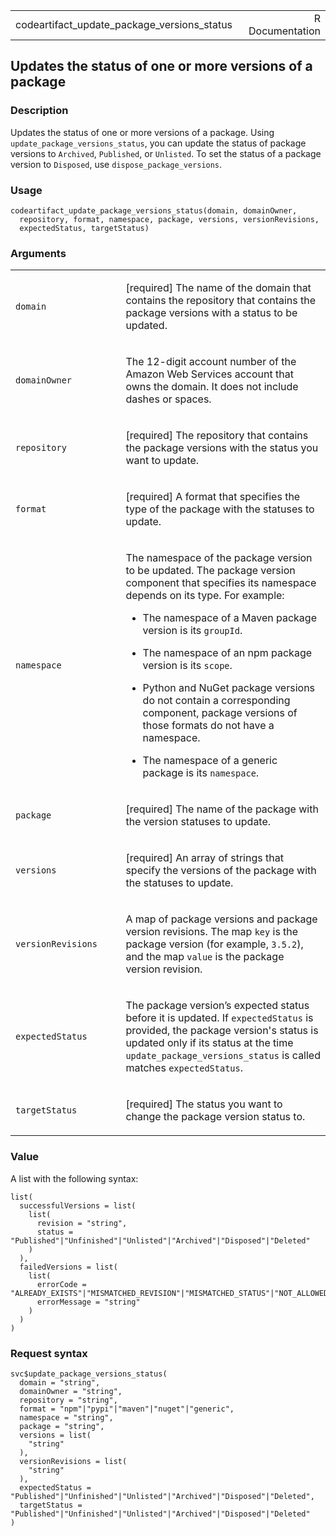 <table style="width: 100%;">
<tbody>
<tr class="odd">
<td>codeartifact_update_package_versions_status</td>
<td style="text-align: right;">R Documentation</td>
</tr>
</tbody>
</table>

## Updates the status of one or more versions of a package

### Description

Updates the status of one or more versions of a package. Using
`update_package_versions_status`, you can update the status of package
versions to `Archived`, `Published`, or `Unlisted`. To set the status of
a package version to `Disposed`, use `dispose_package_versions`.

### Usage

    codeartifact_update_package_versions_status(domain, domainOwner,
      repository, format, namespace, package, versions, versionRevisions,
      expectedStatus, targetStatus)

### Arguments

<table>
<colgroup>
<col style="width: 35%" />
<col style="width: 65%" />
</colgroup>
<tbody>
<tr class="odd">
<td><code
id="codeartifact_update_package_versions_status_:_domain">domain</code></td>
<td><p>[required] The name of the domain that contains the repository
that contains the package versions with a status to be updated.</p></td>
</tr>
<tr class="even">
<td><code
id="codeartifact_update_package_versions_status_:_domainOwner">domainOwner</code></td>
<td><p>The 12-digit account number of the Amazon Web Services account
that owns the domain. It does not include dashes or spaces.</p></td>
</tr>
<tr class="odd">
<td><code
id="codeartifact_update_package_versions_status_:_repository">repository</code></td>
<td><p>[required] The repository that contains the package versions with
the status you want to update.</p></td>
</tr>
<tr class="even">
<td><code
id="codeartifact_update_package_versions_status_:_format">format</code></td>
<td><p>[required] A format that specifies the type of the package with
the statuses to update.</p></td>
</tr>
<tr class="odd">
<td><code
id="codeartifact_update_package_versions_status_:_namespace">namespace</code></td>
<td><p>The namespace of the package version to be updated. The package
version component that specifies its namespace depends on its type. For
example:</p>
<ul>
<li><p>The namespace of a Maven package version is its
<code>groupId</code>.</p></li>
<li><p>The namespace of an npm package version is its
<code>scope</code>.</p></li>
<li><p>Python and NuGet package versions do not contain a corresponding
component, package versions of those formats do not have a
namespace.</p></li>
<li><p>The namespace of a generic package is its
<code>namespace</code>.</p></li>
</ul></td>
</tr>
<tr class="even">
<td><code
id="codeartifact_update_package_versions_status_:_package">package</code></td>
<td><p>[required] The name of the package with the version statuses to
update.</p></td>
</tr>
<tr class="odd">
<td><code
id="codeartifact_update_package_versions_status_:_versions">versions</code></td>
<td><p>[required] An array of strings that specify the versions of the
package with the statuses to update.</p></td>
</tr>
<tr class="even">
<td><code
id="codeartifact_update_package_versions_status_:_versionRevisions">versionRevisions</code></td>
<td><p>A map of package versions and package version revisions. The map
<code>key</code> is the package version (for example, <code
style="white-space: pre;">⁠3.5.2⁠</code>), and the map <code>value</code>
is the package version revision.</p></td>
</tr>
<tr class="odd">
<td><code
id="codeartifact_update_package_versions_status_:_expectedStatus">expectedStatus</code></td>
<td><p>The package version’s expected status before it is updated. If
<code>expectedStatus</code> is provided, the package version's status is
updated only if its status at the time
<code>update_package_versions_status</code> is called matches
<code>expectedStatus</code>.</p></td>
</tr>
<tr class="even">
<td><code
id="codeartifact_update_package_versions_status_:_targetStatus">targetStatus</code></td>
<td><p>[required] The status you want to change the package version
status to.</p></td>
</tr>
</tbody>
</table>

### Value

A list with the following syntax:

    list(
      successfulVersions = list(
        list(
          revision = "string",
          status = "Published"|"Unfinished"|"Unlisted"|"Archived"|"Disposed"|"Deleted"
        )
      ),
      failedVersions = list(
        list(
          errorCode = "ALREADY_EXISTS"|"MISMATCHED_REVISION"|"MISMATCHED_STATUS"|"NOT_ALLOWED"|"NOT_FOUND"|"SKIPPED",
          errorMessage = "string"
        )
      )
    )

### Request syntax

    svc$update_package_versions_status(
      domain = "string",
      domainOwner = "string",
      repository = "string",
      format = "npm"|"pypi"|"maven"|"nuget"|"generic",
      namespace = "string",
      package = "string",
      versions = list(
        "string"
      ),
      versionRevisions = list(
        "string"
      ),
      expectedStatus = "Published"|"Unfinished"|"Unlisted"|"Archived"|"Disposed"|"Deleted",
      targetStatus = "Published"|"Unfinished"|"Unlisted"|"Archived"|"Disposed"|"Deleted"
    )

